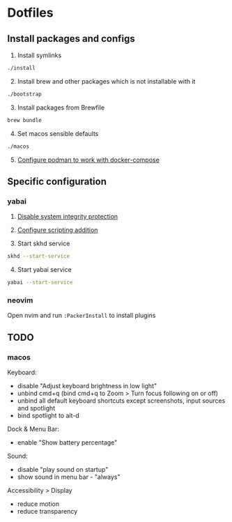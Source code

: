 # Dotfiles

## Install packages and configs

1. Install symlinks
```sh
./install
```

2. Install brew and other packages which is not installable with it
```sh
./bootstrap
```

3. Install packages from Brewfile
```sh
brew bundle
```

4. Set macos sensible defaults
```sh
./macos
```

5. [Configure podman to work with docker-compose](https://gist.github.com/kaaquist/dab64aeb52a815b935b11c86202761a3)

## Specific configuration

### yabai
1. [Disable system integrity protection](https://github.com/koekeishiya/yabai/wiki/Disabling-System-Integrity-Protection)

2. [Configure scripting addition](https://github.com/koekeishiya/yabai/wiki/Installing-yabai-(from-HEAD)#configure-scripting-addition)

3. Start skhd service
```sh
skhd --start-service
```

4. Start yabai service
```sh
yabai --start-service
```

### neovim
Open nvim and run `:PackerInstall` to install plugins

## TODO

### macos
Keyboard:
- disable "Adjust keyboard brightness in low light"
- unbind cmd+q (bind cmd+q to Zoom > Turn focus following on or off)
- unbind all default keyboard shortcuts except screenshots, input sources and spotlight
- bind spotlight to alt-d

Dock & Menu Bar:
- enable "Show battery percentage"

Sound:
- disable "play sound on startup"
- show sound in menu bar - "always"

Accessibility > Display
- reduce motion
- reduce transparency
